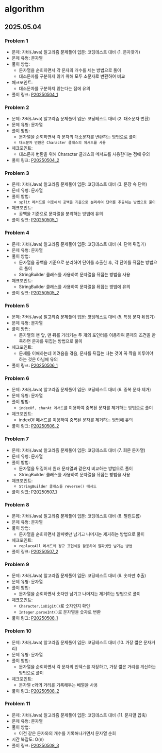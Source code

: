 # algorithm

## 2025.05.04

### Problem 1

- 문제: 자바(Java) 알고리즘 문제풀이 입문: 코딩테스트 대비 (1. 문자찾기)
- 문제 유형: 문자열
- 풀이 방법: 
  - 문자열을 순회하면서 각 문자의 개수를 세는 방법으로 풀이
  - 대소문자를 구분하지 않기 위해 모두 소문자로 변환하여 비교
- 체크포인트:
  - 대소문자를 구분하지 않는다는 점에 유의
- 풀이 링크: [P20250504_1](P20250504_1.java)

### Problem 2

- 문제: 자바(Java) 알고리즘 문제풀이 입문: 코딩테스트 대비 (2. 대소문자 변환)
- 문제 유형: 문자열
- 풀이 방법: 
  - 문자열을 순회하면서 각 문자의 대소문자를 변환하는 방법으로 풀이
  - `대소문자 변환은 Character 클래스의 메서드를 사용`
- 체크포인트:
  - 대소문자 변환을 위해 Character 클래스의 메서드를 사용한다는 점에 유의
- 풀이 링크: [P20250504_2](P20250504_2.java)

### Problem 3

- 문제: 자바(Java) 알고리즘 문제풀이 입문: 코딩테스트 대비 (3. 문장 속 단어)
- 문제 유형: 문자열
- 풀이 방법: 
  - `split 메서드를 이용해서 공백을 기준으로 분리하여 단어를 추출하는 방법으로 풀이`
- 체크포인트:
  - 공백을 기준으로 문자열을 분리하는 방법에 유의
- 풀이 링크: [P20250505_1](P20250505_1.java)

### Problem 4

- 문제: 자바(Java) 알고리즘 문제풀이 입문: 코딩테스트 대비 (4. 단어 뒤집기)
- 문제 유형: 문자열
- 풀이 방법: 
  - 문자열을 공백을 기준으로 분리하여 단어를 추출한 후, 각 단어를 뒤집는 방법으로 풀이
  - StringBuilder 클래스를 사용하여 문자열을 뒤집는 방법을 사용
- 체크포인트:
  - StringBuilder 클래스를 사용하여 문자열을 뒤집는 방법에 유의
- 풀이 링크: [P20250505_2](P20250505_2.java)

### Problem 5

- 문제: 자바(Java) 알고리즘 문제풀이 입문: 코딩테스트 대비 (5. 특정 문자 뒤집기)
- 문제 유형: 문자열
- 풀이 방법: 
  - 문자열의 맨 앞, 맨 뒤를 가리키는 두 개의 포인터를 이용하여 문제의 조건을 만족하면 문자를 뒤집는 방법으로 풀이
- 체크포인트:
  - 문제를 이해하는데 어려움을 겪음, 문자를 뒤집는 다는 것이 꼭 짝을 이루어야 하는 것은 아님에 유의
- 풀이 링크: [P20250506_1](P20250506_1.java)

### Problem 6

- 문제: 자바(Java) 알고리즘 문제풀이 입문: 코딩테스트 대비 (6. 중복 문자 제거)
- 문제 유형: 문자열
- 풀이 방법: 
  - `indexOf, charAt 메서드`를 이용하여 중복된 문자를 제거하는 방법으로 풀이
- 체크포인트:
  - indexOf 메서드를 이용하여 중복된 문자를 제거하는 방법에 유의
- 풀이 링크: [P20250506_2](P20250506_2.java)

### Problem 7

- 문제: 자바(Java) 알고리즘 문제풀이 입문: 코딩테스트 대비 (7. 회문 문자열)
- 문제 유형: 문자열
- 풀이 방법: 
  - 문자열을 뒤집어서 원래 문자열과 같은지 비교하는 방법으로 풀이
  - StringBuilder 클래스를 사용하여 문자열을 뒤집는 방법을 사용
- 체크포인트:
  - `StringBuilder 클래스를 reverse() 메서드`
- 풀이 링크: [P20250507_1](P20250507_1.java)

### Problem 8

- 문제: 자바(Java) 알고리즘 문제풀이 입문: 코딩테스트 대비 (8. 팰린드롬)
- 문제 유형: 문자열
- 풀이 방법: 
  - 문자열을 순회하면서 알파벳만 남기고 나머지는 제거하는 방법으로 풀이
- 체크포인트:
  - `replaceAll 메서드와 정규 표현식을 활용하여 알파벳만 남기는 방법`
- 풀이 링크: [P20250507_2](P20250507_2.java)

### Problem 9

- 문제: 자바(Java) 알고리즘 문제풀이 입문: 코딩테스트 대비 (9. 숫자만 추출)
- 문제 유형: 문자열
- 풀이 방법: 
  - 문자열을 순회하면서 숫자만 남기고 나머지는 제거하는 방법으로 풀이
- 체크포인트:
  - `Character.isDigit()`로 숫자인지 확인
  - `Integer.parseInt()`로 문자열을 숫자로 변환
- 풀이 링크: [P20250508_1](P20250508_1.java)

### Problem 10

- 문제: 자바(Java) 알고리즘 문제풀이 입문: 코딩테스트 대비 (10. 가장 짧은 문자거리)
- 문제 유형: 문자열
- 풀이 방법: 
  - 문자열을 순회하면서 각 문자의 인덱스를 저장하고, 가장 짧은 거리를 계산하는 방법으로 풀이
- 체크포인트:
  - 문자열 c와의 거리를 기록해두는 배열을 사용
- 풀이 링크: [P20250508_2](P20250508_2.java)

### Problem 11

- 문제: 자바(Java) 알고리즘 문제풀이 입문: 코딩테스트 대비 (11. 문자열 압축)
- 문제 유형: 문자열
- 풀이 방법: 
  - 이전 같은 문자와의 개수를 기록해나가면서 문자열 순회
- 시간 복잡도: O(n)
- 풀이 링크: [P20250508_3](P20250508_3.java)
